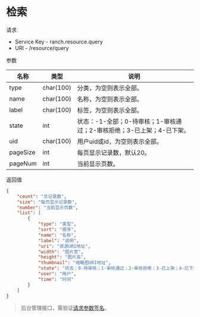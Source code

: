 # 检索

请求
- Service Key - ranch.resource.query
- URI - /resource/query

参数

|名称|类型|说明|
|---|---|---|
|type|char(100)|分类，为空则表示全部。|
|name|char(100)|名称，为空则表示全部。|
|label|char(100)|标签，为空则表示全部。|
|state|int|状态：-1-全部；0-待审核；1-审核通过；2-审核拒绝；3-已上架；4-已下架。|
|uid|char(100)|用户uid或id，为空则表示全部。|
|pageSize|int|每页显示记录数，默认20。|
|pageNum|int|当前显示页数。|

返回值
```json
{
    "count": "总记录数",
    "size": "每页显示记录数",
    "number": "当前显示页数",
    "list": [
        {
            "type": "类型",
            "sort": "顺序",
            "name": "名称",
            "label": "说明",
            "uri": "资源URI地址",
            "width": "图片宽",
            "height": "图片高",
            "thumbnail": "缩略图URI地址",
            "state": "状态：0-待审核；1-审核通过；2-审核拒绝；3-已上架；4-已下架",
            "user": "用户",
            "time": "时间"
        }
    ]
}
```

> 后台管理接口，需验证[请求参数签名](https://github.com/heisedebaise/tephra/blob/master/tephra-ctrl/doc/sign.md)。